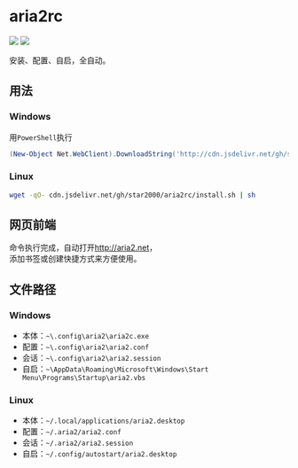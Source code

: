 # aria2rc

[![](https://img.shields.io/badge/dynamic/json?label=Windows&query=files['/install.ps1'].total&url=https://data.jsdelivr.com/v1/package/gh/star2000/aria2rc@1.0.1/stats/year&suffix=%20times/year)](https://www.jsdelivr.com/package/gh/star2000/aria2rc)
[![](https://img.shields.io/badge/dynamic/json?label=Linux&query=files['/install.sh'].total&url=https://data.jsdelivr.com/v1/package/gh/star2000/aria2rc@1.0.1/stats/year&suffix=%20times/year)](https://www.jsdelivr.com/package/gh/star2000/aria2rc)

安装、配置、自启，全自动。

## 用法

### Windows

用`PowerShell`执行

```ps1
(New-Object Net.WebClient).DownloadString('http://cdn.jsdelivr.net/gh/star2000/aria2rc/install.ps1') | iex
```

### Linux

```bash
wget -qO- cdn.jsdelivr.net/gh/star2000/aria2rc/install.sh | sh
```

## 网页前端

命令执行完成，自动打开<http://aria2.net>，  
添加书签或创建快捷方式来方便使用。

## 文件路径

### Windows

- 本体：`~\.config\aria2\aria2c.exe`
- 配置：`~\.config\aria2\aria2.conf`
- 会话：`~\.config\aria2\aria2.session`
- 自启：`~\AppData\Roaming\Microsoft\Windows\Start Menu\Programs\Startup\aria2.vbs`

### Linux

- 本体：`~/.local/applications/aria2.desktop`
- 配置：`~/.aria2/aria2.conf`
- 会话：`~/.aria2/aria2.session`
- 自启：`~/.config/autostart/aria2.desktop`

